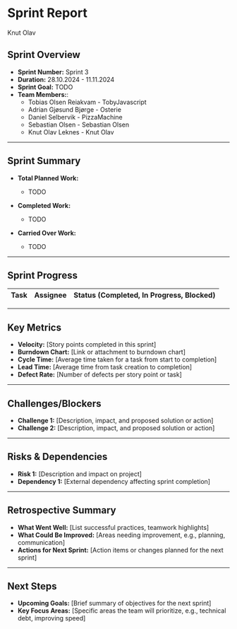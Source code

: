 # **Sprint Report**

Knut Olav

## **Sprint Overview**
- **Sprint Number:** Sprint 3
- **Duration:** 28.10.2024 - 11.11.2024
- **Sprint Goal:** TODO
- **Team Members:**:
    - Tobias Olsen Reiakvam - TobyJavascript
    - Adrian Gjøsund Bjørge - Osterie
    - Daniel Selbervik - PizzaMachine
    - Sebastian Olsen - Sebastian Olsen
    - Knut Olav Leknes - Knut Olav

---

## **Sprint Summary**
- **Total Planned Work:**
    - TODO

- **Completed Work:**
    - TODO

- **Carried Over Work:**
    - TODO

---

## **Sprint Progress**
| Task | Assignee | Status (Completed, In Progress, Blocked) |
|--|----------|------------------------------------------|

---

## **Key Metrics**
- **Velocity:** [Story points completed in this sprint]
- **Burndown Chart:** [Link or attachment to burndown chart]
- **Cycle Time:** [Average time taken for a task from start to completion]
- **Lead Time:** [Average time from task creation to completion]
- **Defect Rate:** [Number of defects per story point or task]

---

## **Challenges/Blockers**
- **Challenge 1:** [Description, impact, and proposed solution or action]
- **Challenge 2:** [Description, impact, and proposed solution or action]

---

## **Risks & Dependencies**
- **Risk 1:** [Description and impact on project]
- **Dependency 1:** [External dependency affecting sprint completion]

---

## **Retrospective Summary**
- **What Went Well:** [List successful practices, teamwork highlights]
- **What Could Be Improved:** [Areas needing improvement, e.g., planning, communication]
- **Actions for Next Sprint:** [Action items or changes planned for the next sprint]

---

## **Next Steps**
- **Upcoming Goals:** [Brief summary of objectives for the next sprint]
- **Key Focus Areas:** [Specific areas the team will prioritize, e.g., technical debt, improving speed]
